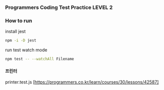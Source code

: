 ### Programmers Coding Test Practice LEVEL 2

### How to run
install jest
```bash
npm -i -D jest
```
run test watch mode
```bash
npm test -- --watchAll Filename
```

#### 프린터
printer.test.js
[https://programmers.co.kr/learn/courses/30/lessons/42587]

